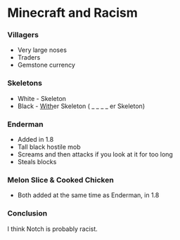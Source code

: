 # Minecraft and Racism

### Villagers

- Very large noses
- Traders
- Gemstone currency

### Skeletons

- White - Skeleton
- Black -  <u>With</u>er Skeleton ( _ _ _ _ er Skeleton)

### Enderman

- Added in 1.8
- Tall black hostile mob
- Screams and then attacks if you look at it for too long
- Steals blocks

### Melon Slice & Cooked Chicken

- Both added at the same time as Enderman, in 1.8

### Conclusion

I think Notch is probably racist.